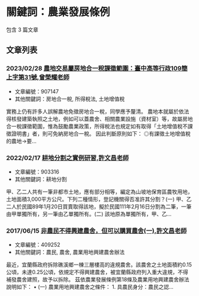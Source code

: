 # 關鍵詞：農業發展條例

包含 3 篇文章

## 文章列表

### 2023/02/28 [農地交易屬房地合一稅課徵範圍：臺中高等行政109簡上字第31號,曾榮耀老師](../../articles/907147_%E8%BE%B2%E5%9C%B0%E4%BA%A4%E6%98%93%E5%B1%AC%E6%88%BF%E5%9C%B0%E5%90%88%E4%B8%80%E7%A8%85%E8%AA%B2%E5%BE%B5%E7%AF%84%E5%9C%8D%EF%BC%9A%E8%87%BA%E4%B8%AD%E9%AB%98%E7%AD%89%E8%A1%8C%E6%94%BF109%E7%B0%A1%E4%B8%8A%E5%AD%97%E7%AC%AC31%E8%99%9F%2C%E6%9B%BE%E6%A6%AE%E8%80%80%E8%80%81%E5%B8%AB.md)
- 文章編號：907147
- 其他關鍵詞：房地合一稅, 所得稅法, 土地增值稅

實務上仍有許多人誤解農地免徵房地合一稅，同學應予釐清。 農地本就屬於依法得核發建築執照之土地，例如可以蓋農舍、相關農業設施（資材室）等，故屬房地合一稅課徵範圍，惟為鼓勵農業政策，所得稅法也規定如有取得「土地增值稅不課徵證明書」者，則可免納房地合一稅。 因此判斷原則如下： ◎有課徵土地增值稅的農地→要...

### 2022/02/17 [耕地分割之實例研習,許文昌老師](../../articles/903316_%E8%80%95%E5%9C%B0%E5%88%86%E5%89%B2%E4%B9%8B%E5%AF%A6%E4%BE%8B%E7%A0%94%E7%BF%92%2C%E8%A8%B1%E6%96%87%E6%98%8C%E8%80%81%E5%B8%AB.md)
- 文章編號：903316
- 其他關鍵詞：耕地分割

甲、乙二人共有一筆非都市土地，應有部分相等，編定為山坡地保育區農牧用地，土地面積3,000平方公尺。下列二種情形，登記機關得否准許其分割？(一) 甲、乙二人於民國89年1月20日買賣取得該地，擬於民國111年2月16日分割為二筆，一筆由甲單獨所有，另一筆由乙單獨所有。(二) 該地原為單獨所有，甲、乙...

### 2017/06/15 [非農民不得興建農舍，但可以購買農舍(一),許文昌老師](../../articles/409252_%E9%9D%9E%E8%BE%B2%E6%B0%91%E4%B8%8D%E5%BE%97%E8%88%88%E5%BB%BA%E8%BE%B2%E8%88%8D%EF%BC%8C%E4%BD%86%E5%8F%AF%E4%BB%A5%E8%B3%BC%E8%B2%B7%E8%BE%B2%E8%88%8D%28%E4%B8%80%29%2C%E8%A8%B1%E6%96%87%E6%98%8C%E8%80%81%E5%B8%AB.md)
- 文章編號：409252
- 其他關鍵詞：農民, 農舍, 農業用地興建農舍辦法

最近，宜蘭縣政府拆除礁溪鄉一棟三層樓高的違規農舍。該農舍之土地面積約0.15公頃，未達0.25公頃，依規定不得興建農舍，被宜蘭縣政府列入重大違規，不得補發農舍建照，故予以拆除。 茲依農業發展條例第18條及農業用地興建農舍辦法說明如下： • (一) 農業用地興建農舍之條件： 1. 具農民身分：農民之認...
